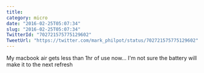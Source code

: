 ```yaml
---
title: 
category: micro
date: "2016-02-25T05:07:34"
slug: "2016-02-25T05:07:34"
TwitterId: "702721575775129602"
TweetUrl: "https://twitter.com/mark_philpot/status/702721575775129602"
---
```


My macbook air gets less than 1hr of use now... I'm not sure the battery will
make it to the next refresh
